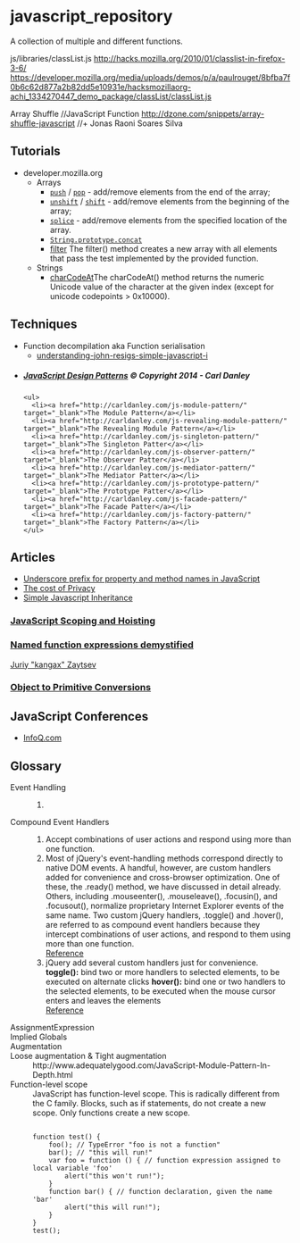javascript_repository
=====================

A collection of multiple and different functions.





js/libraries/classList.js
http://hacks.mozilla.org/2010/01/classlist-in-firefox-3-6/
https://developer.mozilla.org/media/uploads/demos/p/a/paulrouget/8bfba7f0b6c62d877a2b82dd5e10931e/hacksmozillaorg-achi_1334270447_demo_package/classList/classList.js



Array Shuffle //JavaScript Function
http://dzone.com/snippets/array-shuffle-javascript
//+ Jonas Raoni Soares Silva


<h2>Tutorials</h2>
<ul>
  <li>developer.mozilla.org
    <ul>
      <li>Arrays
        <ul>
          <li><a target="_blank" title="The push() method adds one or more elements to the end of an array and returns the new length of the array." href="https://developer.mozilla.org/en-US/docs/Web/JavaScript/Reference/Global_Objects/Array/push"><code>push</code></a> / <a target="_blank" title="The pop() method removes the last element from an array and returns that element." href="https://developer.mozilla.org/en-US/docs/Web/JavaScript/Reference/Global_Objects/Array/pop"><code>pop</code></a> - add/remove elements from the end of the array;</li>
          <li><a target="_blank" title="The unshift() method adds one or more elements to the beginning of an array and returns the new length of the array." href="https://developer.mozilla.org/en-US/docs/Web/JavaScript/Reference/Global_Objects/Array/unshift"><code>unshift</code></a> / <a target="_blank" title="The shift() method removes the first element from an array and returns that element. This method changes the length of the array." href="https://developer.mozilla.org/en-US/docs/Web/JavaScript/Reference/Global_Objects/Array/shift"><code>shift</code></a> - add/remove elements from the beginning of the array;</li>
          <li><a target="_blank" title="The splice() method changes the content of an array, adding new elements while removing old elements." href="https://developer.mozilla.org/en-US/docs/Web/JavaScript/Reference/Global_Objects/Array/splice"><code>splice</code></a> - add/remove elements from the specified location of the array.</li>
          <li><a target="_blank" title="The concat() method combines the text of two or more strings and returns a new string." href="https://developer.mozilla.org/en-US/docs/Web/JavaScript/Reference/Global_Objects/String/concat"><code>String.prototype.concat</code></a></li>
          <li><a target="_blank" href="https://developer.mozilla.org/en-US/docs/Web/JavaScript/Reference/Global_Objects/Array/filter">filter</a> The filter() method creates a new array with all elements that pass the test implemented by the provided function.</li>
        </ul>
      </li>
      <li>Strings
        <ul>
          <li><a href="https://developer.mozilla.org/en-US/docs/Web/JavaScript/Reference/Global_Objects/String/charCodeAt" target="_blank">charCodeAt</a>The charCodeAt() method returns the numeric Unicode value of the character at the given index (except for unicode codepoints > 0x10000).</li>
        </ul>
      </li>
    </ul>
  </li>
</ul>

<h2>Techniques</h2>
<ul>
  <li>Function decompilation aka Function serialisation
    <ul>
      <li><a href="http://blog.buymeasoda.com/understanding-john-resigs-simple-javascript-i/" target="_blank">understanding-john-resigs-simple-javascript-i</a></li>
    </ul>
  </li>

  <li>
    <h5><a href="https://carldanley.com/javascript-design-patterns/" target="_blank">JavaScript Design Patterns</a> © Copyright 2014 - Carl Danley</h5>

    <ul>
      <li><a href="http://carldanley.com/js-module-pattern/" target="_blank">The Module Pattern</a></li>
      <li><a href="http://carldanley.com/js-revealing-module-pattern/" target="_blank">The Revealing Module Pattern</a></li>
      <li><a href="http://carldanley.com/js-singleton-pattern/" target="_blank">The Singleton Patter</a></li>
      <li><a href="http://carldanley.com/js-observer-pattern/" target="_blank">The Observer Patter</a></li>
      <li><a href="http://carldanley.com/js-mediator-pattern/" target="_blank">The Mediator Patter</a></li>
      <li><a href="http://carldanley.com/js-prototype-pattern/" target="_blank">The Prototype Patter</a></li>
      <li><a href="http://carldanley.com/js-facade-pattern/" target="_blank">The Facade Patter</a></li>
      <li><a href="http://carldanley.com/js-factory-pattern/" target="_blank">The Factory Pattern</a></li>
    </ul>
  </li>

</ul>


<h2>Articles</h2>

<ul>
  <li><a href="http://stackoverflow.com/a/4484449/1021122" target="_blank">Underscore prefix for property and method names in JavaScript</a></li>
  <li><a href="https://blog.jcoglan.com/2012/01/19/the-cost-of-privacy/" target="_blank">The cost of Privacy</a></li>
  <li><a href="http://ejohn.org/blog/simple-javascript-inheritance/" target="_blank">Simple Javascript Inheritance</a></li>
</ul>

<h3><a href="http://www.adequatelygood.com/JavaScript-Scoping-and-Hoisting.html" target="_blank">JavaScript Scoping and Hoisting</a></h3>

<h3><a href="http://kangax.github.io/nfe/" target="_blank">Named function expressions demystified</a></h3>
<p><a href="http://perfectionkills.com/" target="_blank">Juriy "kangax" Zaytsev</a></p>

<h3><a href="http://www.adequatelygood.com/Object-to-Primitive-Conversions-in-JavaScript.html" target="_blank">Object to Primitive Conversions</a></h3>



<h2>JavaScript Conferences</h2>
<ul>
  <li><a href="http://www.infoq.com/javascript/?utm_source=infoq&utm_medium=header_graybar&utm_campaign=topic_clk">InfoQ.com</a></li>
</ul>



<h2>Glossary</h2>
<dl>
<dt>Event Handling</dt>
<dd>
<ol>
  <li>

  </li>
</ol>
</dd>
<dt>Compound Event Handlers</dt>
<dd>
<ol>
  <li>
    Accept combinations of user actions and respond using more than one function.
  </li>
  <li>
    Most of jQuery's event-handling methods correspond directly to native DOM events.
    A handful, however, are custom handlers added for convenience and cross-browser optimization. One of these, the .ready() method, we have discussed in detail already. Others, including .mouseenter(), .mouseleave(), .focusin(), and .focusout(), normalize proprietary Internet Explorer events of the same name. Two custom jQuery handlers, .toggle() and .hover(), are referred to as compound event handlers because they intercept combinations of user actions,
    and respond to them using more than one function.
    <br>
    <a target="_blank" href="https://www.safaribooksonline.com/library/view/learning-jquery-third/9781849516549/ch03s03.html">Reference</a>
  </li>
  <li>
    jQuery add several custom handlers just for convenience.
    <br>
    <b>toggle():</b> bind two or more handlers to selected elements, to be executed on alternate clicks
    <b>hover():</b> bind one or two handlers to the selected elements, to be executed when the mouse cursor enters and leaves the elements
    <br>
    <a target="_blank" href="https://bubblogging.wordpress.com/2011/03/14/jquery-event-2/">Reference</a>

  </li>
</ol>
</dd>
<dt>AssignmentExpression</dt>
<dd></dd>
<dt>Implied Globals</dt>
<dt>Augmentation</dt>
<dt>Loose augmentation & Tight augmentation</dt>
<dd>http://www.adequatelygood.com/JavaScript-Module-Pattern-In-Depth.html</dd>
<dt>Function-level scope</dt>
<dd>JavaScript has function-level scope. This is radically different from the C family. Blocks, such as if statements, do not create a new scope. Only functions create a new scope.

<p>
<code>
function test() {
	foo(); // TypeError "foo is not a function"
	bar(); // "this will run!"
	var foo = function () { // function expression assigned to local variable 'foo'
		alert("this won't run!");
	}
	function bar() { // function declaration, given the name 'bar'
		alert("this will run!");
	}
}
test();
</code></p>

</dd>
</dl>
